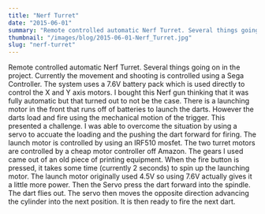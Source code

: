 ```yaml
---
title: "Nerf Turret"
date: "2015-06-01"
summary: "Remote controlled automatic Nerf Turret. Several things going on in the project. Currently the movement and shooting is controlled using ..."
thumbnail: "/images/blog/2015-06-01-Nerf_Turret.jpg"
slug: "nerf-turret"
---
```

Remote controlled automatic Nerf Turret. Several things going on in the project. Currently the movement and shooting is controlled using a Sega Controller. The system uses a 7.6V battery pack which is used directly to control the X and Y axis motors. I bought this Nerf gun thinking that it was fully automatic but that turned out to not be the case. There is a launching motor in the front that runs off of batteries to launch the darts. However the darts load and fire using the mechanical motion of the trigger. This presented a challenge. I was able to overcome the situation by using a servo to accuate the loading and the pushing the dart forward for firing. The launch motor is controlled by using an IRF510 mosfet. The two turret motors are controlled by a cheap motor controller off Amazon. The gears I used came out of an old piece of printing equipment. When the fire button is pressed, it takes some time (currently 2 seconds) to spin up the launching motor. The launch motor originally used 4.5V so using 7.6V actually gives it a little more power. Then the Servo press the dart forward into the spindle. The dart flies out. The servo then moves the opposite direction advancing the cylinder into the next position. It is then ready to fire the next dart.